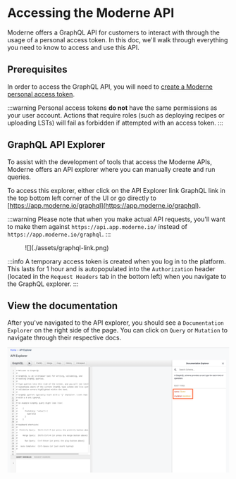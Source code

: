 # Accessing the Moderne API

Moderne offers a GraphQL API for customers to interact with through the usage of a personal access token. In this doc, we'll walk through everything you need to know to access and use this API.

## Prerequisites

In order to access the GraphQL API, you will need to [create a Moderne personal access token](create-api-access-tokens.md).

:::warning
Personal access tokens **do not** have the same permissions as your user account. Actions that require roles (such as deploying recipes or uploading LSTs) will fail as forbidden if attempted with an access token.
:::

## GraphQL API Explorer

To assist with the development of tools that access the Moderne APIs, Moderne offers an API explorer where you can manually create and run queries.

To access this explorer, either click on the API Explorer link GraphQL link in the top bottom left corner of the UI or go directly to [https://app.moderne.io/graphql](https://app.moderne.io/graphql).

:::warning
Please note that when you make actual API requests, you'll want to make them against `https://api.app.moderne.io/` instead of `https://app.moderne.io/graphql`.
:::

<figure>
  ![](./assets/graphql-link.png)
</figure>

:::info
A temporary access token is created when you log in to the platform. This lasts for 1 hour and is autopopulated into the `Authorization` header (located in the `Request Headers` tab in the bottom left) when you navigate to the GraphQL explorer.
:::

## View the documentation

After you've navigated to the API explorer, you should see a `Documentation Explorer` on the right side of the page. You can click on `Query` or `Mutation` to navigate through their respective docs.

![](./assets/graphql-documentation.png)
